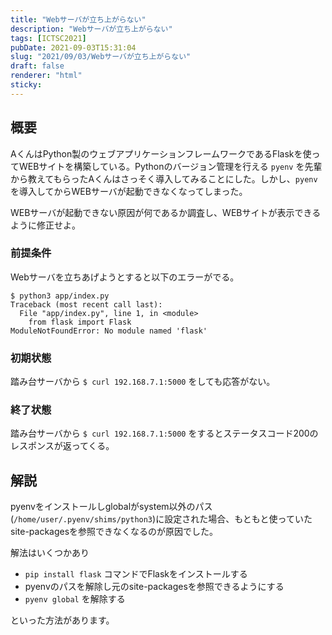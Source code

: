 ```yaml
---
title: "Webサーバが立ち上がらない"
description: "Webサーバが立ち上がらない"
tags: [ICTSC2021]
pubDate: 2021-09-03T15:31:04
slug: "2021/09/03/Webサーバが立ち上がらない"
draft: false
renderer: "html"
sticky: 
---
```



<h2>概要</h2>



<p>AくんはPython製のウェブアプリケーションフレームワークであるFlaskを使ってWEBサイトを構築している。Pythonのバージョン管理を行える <code>pyenv</code> を先輩から教えてもらったAくんはさっそく導入してみることにした。しかし、<code>pyenv</code>を導入してからWEBサーバが起動できなくなってしまった。</p>



<p>WEBサーバが起動できない原因が何であるか調査し、WEBサイトが表示できるように修正せよ。</p>



<h3>前提条件</h3>



<p>Webサーバを立ちあげようとすると以下のエラーがでる。</p>


<div class="wp-block-syntaxhighlighter-code "><pre class="brush: plain; title: ; title: ; notranslate" title=""><code>$ python3 app/index.py 
Traceback (most recent call last):
  File &quot;app/index.py&quot;, line 1, in &lt;module&gt;
    from flask import Flask
ModuleNotFoundError: No module named 'flask'</code></pre></div>


<h3>初期状態</h3>



<p>踏み台サーバから <code>$ curl 192.168.7.1:5000</code> をしても応答がない。</p>



<h3>終了状態</h3>



<p>踏み台サーバから <code>$ curl 192.168.7.1:5000</code> をするとステータスコード200のレスポンスが返ってくる。</p>



<h2>解説</h2>



<p>pyenvをインストールしglobalがsystem以外のパス(<code>/home/user/.pyenv/shims/python3</code>)に設定された場合、もともと使っていたsite-packagesを参照できなくなるのが原因でした。</p>



<p>解法はいくつかあり</p>



<ul><li><code>pip install flask</code> コマンドでFlaskをインストールする</li><li>pyenvのパスを解除し元のsite-packagesを参照できるようにする</li><li><code>pyenv global</code> を解除する</li></ul>



<p>といった方法があります。</p>
